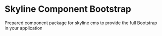 # Skyline Component Bootstrap

Prepared component package for skyline cms to provide the full Bootstrap in your application